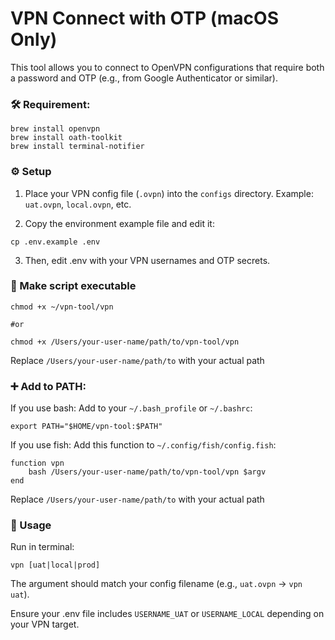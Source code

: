 # VPN Connect with OTP (macOS Only)
This tool allows you to connect to OpenVPN configurations that require both a password and OTP (e.g., from Google Authenticator or similar).

### 🛠 Requirement:
```
brew install openvpn
brew install oath-toolkit
brew install terminal-notifier
```

### ⚙️ Setup
1. Place your VPN config file (`.ovpn`) into the `configs` directory.
Example: `uat.ovpn`, `local.ovpn`, etc.

2. Copy the environment example file and edit it:
```
cp .env.example .env
```
3. Then, edit .env with your VPN usernames and OTP secrets.

### 🚀 Make script executable
```
chmod +x ~/vpn-tool/vpn

#or

chmod +x /Users/your-user-name/path/to/vpn-tool/vpn
```
Replace `/Users/your-user-name/path/to` with your actual path

### ➕ Add to PATH:
If you use bash:
Add to your `~/.bash_profile` or `~/.bashrc`:
```
export PATH="$HOME/vpn-tool:$PATH"
```
If you use fish:
Add this function to `~/.config/fish/config.fish`:
```
function vpn
    bash /Users/your-user-name/path/to/vpn-tool/vpn $argv
end
```
Replace `/Users/your-user-name/path/to` with your actual path

### 🧪 Usage
Run in terminal:
```
vpn [uat|local|prod]
```

The argument should match your config filename (e.g., `uat.ovpn` → `vpn uat`).

Ensure your .env file includes `USERNAME_UAT` or `USERNAME_LOCAL` depending on your VPN target.

